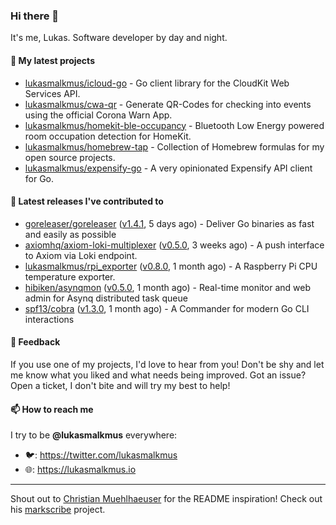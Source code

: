 ### Hi there 👋

It's me, Lukas. Software developer by day and night.

#### 🌱 My latest projects

- [lukasmalkmus/icloud-go](https://github.com/lukasmalkmus/icloud-go) - Go client library for the CloudKit Web Services API.
- [lukasmalkmus/cwa-qr](https://github.com/lukasmalkmus/cwa-qr) - Generate QR-Codes for checking into events using the official Corona Warn App.
- [lukasmalkmus/homekit-ble-occupancy](https://github.com/lukasmalkmus/homekit-ble-occupancy) - Bluetooth Low Energy powered room occupation detection for HomeKit.
- [lukasmalkmus/homebrew-tap](https://github.com/lukasmalkmus/homebrew-tap) - Collection of Homebrew formulas for my open source projects.
- [lukasmalkmus/expensify-go](https://github.com/lukasmalkmus/expensify-go) - A very opinionated Expensify API client for Go.

#### 🔭 Latest releases I've contributed to

- [goreleaser/goreleaser](https://github.com/goreleaser/goreleaser) ([v1.4.1](https://github.com/goreleaser/goreleaser/releases/tag/v1.4.1), 5 days ago) - Deliver Go binaries as fast and easily as possible
- [axiomhq/axiom-loki-multiplexer](https://github.com/axiomhq/axiom-loki-multiplexer) ([v0.5.0](https://github.com/axiomhq/axiom-loki-multiplexer/releases/tag/v0.5.0), 3 weeks ago) - A push interface to Axiom via Loki endpoint.
- [lukasmalkmus/rpi_exporter](https://github.com/lukasmalkmus/rpi_exporter) ([v0.8.0](https://github.com/lukasmalkmus/rpi_exporter/releases/tag/v0.8.0), 1 month ago) - A Raspberry Pi CPU temperature exporter.
- [hibiken/asynqmon](https://github.com/hibiken/asynqmon) ([v0.5.0](https://github.com/hibiken/asynqmon/releases/tag/v0.5.0), 1 month ago) - Real-time monitor and web admin for Asynq distributed task queue
- [spf13/cobra](https://github.com/spf13/cobra) ([v1.3.0](https://github.com/spf13/cobra/releases/tag/v1.3.0), 1 month ago) - A Commander for modern Go CLI interactions

#### 💬 Feedback

If you use one of my projects, I'd love to hear from you! Don't be shy and let
me know what you liked and what needs being improved. Got an issue? Open a
ticket, I don't bite and will try my best to help!

#### 📫 How to reach me

I try to be **@lukasmalkmus** everywhere:

- 🐦: https://twitter.com/lukasmalkmus
- 🌐: https://lukasmalkmus.io

---

Shout out to [Christian Muehlhaeuser](https://github.com/muesli) for the README
inspiration! Check out his [markscribe](https://github.com/muesli/markscribe)
project.
